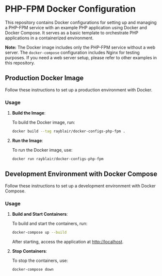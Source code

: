 # PHP-FPM Docker Configuration

This repository contains Docker configurations for setting up and managing a PHP-FPM service with an example PHP application using Docker and Docker Compose. It serves as a basic template to orchestrate PHP applications in a containerized environment.

**Note:** The Docker image includes only the PHP-FPM service without a web server. The `docker-compose` configuration includes Nginx for testing purposes. If you need a web server setup, please refer to other examples in this repository.

## Production Docker Image

Follow these instructions to set up a production environment with Docker.

### Usage

1. **Build the Image**:

   To build the Docker image, run:

   ```bash
   docker build --tag rayblair/docker-configs-php-fpm .
   ```

2. **Run the Image**:

   To run the Docker image, use:

   ```bash
   docker run rayblair/docker-configs-php-fpm
   ```

## Development Environment with Docker Compose

Follow these instructions to set up a development environment with Docker Compose.

### Usage

1. **Build and Start Containers**:

   To build and start the containers, run:

   ```bash
   docker-compose up --build
   ```

   After starting, access the application at [http://localhost](http://localhost).

2. **Stop Containers**:

   To stop the containers, use:

   ```bash
   docker-compose down
   ```
